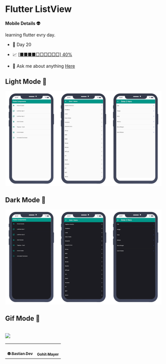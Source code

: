 # Flutter ListView

**Mobile Details 👽**

learning flutter evry day.

- 💼 Day 20

- 📈 [[■■■■□□□□□□] 40%](https://www.tiktok.com/@bastndev)

- 💬 Ask me about anything [Here](https://github.com/bastndev/Flutter-ListView-1/issues)

## Light Mode 📱
<!--Mockup-->  
  <div align="center"> 
    <img src="https://github.com/bastndev/Screenshot-Mobile/blob/main/assets/img/lightMode.png" alt="">
  </div>


## Dark Mode 📱
  <div align="center"> 
    <img src="https://github.com/bastndev/Screenshot-Mobile/blob/main/assets/img/darkMode.png" alt="">
  </div>

  ## Gif Mode 📱
  <div align="center"> 
    <img src="https://github.com/bastndev/Screenshot-Mobile/blob/main/assets/img/allMode.gif" alt="">
  </div>

  <img src="https://user-images.githubusercontent.com/73097560/115834477-dbab4500-a447-11eb-908a-139a6edaec5c.gif">
<!-- Participants -->
  <table align="center">
<tr>
    <td align="center"><a href="https://github.com/bastndev"><img src="https://avatars.githubusercontent.com/u/113950039?v=4" width="100px;" alt=""/><br /><sub><b>  👽 Bastian Dev </b></sub></a><br /><a href="#maintenance-tbenning" title="Maintenance"></a></td>
  
  <td align="center"><a href="https://github.com/SmurfDev51"><img src="https://avatars.githubusercontent.com/u/64986030?v=4" width="100px;" alt=""/><br /><sub><b>  Gohit Mayer </b></sub></a><br /><a href="#maintenance-tbenning" title="Maintenance"></a></td>
</table>  
    
